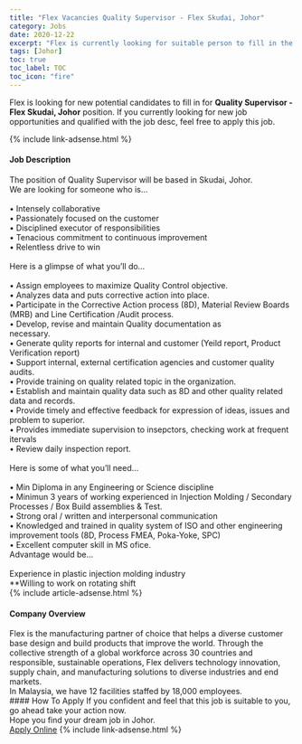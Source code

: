 ```yaml
---
title: "Flex Vacancies Quality Supervisor - Flex Skudai, Johor" 
category: Jobs 
date: 2020-12-22 
excerpt: "Flex is currently looking for suitable person to fill in the Quality Supervisor - Flex Skudai, Johor which positioned at Johor" 
tags: [Johor] 
toc: true 
toc_label: TOC 
toc_icon: "fire" 
--- 
```


<p>Flex is looking for new potential candidates to fill in for <b>Quality Supervisor - Flex Skudai, Johor</b> position. If you currently looking for new job opportunities and qualified with the job desc, feel free to apply this job.
</p>{% include link-adsense.html %} 
<div><div><div><h4>Job Description</h4></div></div><div><div><span><div><div><div>The position of Quality Supervisor will be based in Skudai, Johor.</div><div>We are looking for someone who is&#8230;</div><div><br>&#8226; Intensely collaborative<br>&#8226; Passionately focused on the customer<br>&#8226; Disciplined executor of responsibilities<br>&#8226; Tenacious commitment to continuous improvement<br>&#8226; Relentless drive to win</div><div><br>Here is a glimpse of what you&#8217;ll do&#8230;</div><div><br>&#8226; Assign employees to maximize Quality Control objective.&#160;&#160;&#160;&#160;&#160;&#160;&#160;&#160;&#160;&#160;&#160;&#160;&#160;&#160;<br>&#8226; Analyzes data and puts corrective action into place.&#160;&#160;&#160;&#160;&#160;&#160;&#160;&#160;&#160;&#160;&#160;&#160;&#160;&#160;<br>&#8226; Participate in the Corrective Action process (8D), Material Review Boards (MRB) and Line Certification /Audit process.&#160;&#160;&#160;&#160;&#160;&#160;&#160;&#160;&#160;&#160;&#160;&#160;&#160;&#160;<br>&#8226; Develop, revise and maintain Quality documentation as necessary.&#160;&#160;&#160;&#160;&#160;&#160;&#160;&#160;&#160;&#160;&#160;&#160;&#160;&#160;<br>&#8226; Generate qulity reports for internal and customer (Yeild report, Product Verification report)&#160;&#160;&#160;&#160;&#160;&#160;&#160;&#160;&#160;&#160;&#160;&#160;&#160;&#160;<br>&#8226; Support internal, external certification agencies and customer quality audits.&#160;&#160;&#160;&#160;&#160;&#160;&#160;&#160;&#160;&#160;&#160;&#160;&#160;&#160;<br>&#8226; Provide training on quality related topic in the organization.&#160;&#160;&#160;&#160;&#160;&#160;&#160;&#160;&#160;&#160;&#160;&#160;&#160;&#160;&#160;<br>&#8226; Establish and maintain quality data such as 8D and other quality related data and records.&#160;&#160;&#160;&#160;&#160;&#160;&#160;&#160;&#160;&#160;&#160;&#160;&#160;&#160;<br>&#8226; Provide timely and effective feedback for expression of ideas, issues and problem to superior.&#160;&#160;&#160;&#160;&#160;&#160;&#160;&#160;&#160;&#160;&#160;&#160;&#160;&#160;<br>&#8226; Provides immediate supervision to insepctors, checking work at frequent itervals&#160;&#160;&#160;&#160;&#160;&#160;&#160;&#160;&#160;&#160;&#160;&#160;&#160;&#160;<br>&#8226; Review daily inspection report.&#160;&#160;&#160;&#160;</div><div>&#160;&#160;&#160;&#160;&#160;&#160;&#160;&#160;&#160;&#160;<br>Here is some of what you&#8217;ll need&#8230;</div><div><br>&#8226; Min Diploma in any Engineering or Science discipline&#160;&#160;&#160;&#160;&#160;&#160;&#160;&#160;&#160;&#160;&#160;&#160;&#160;&#160;<br>&#8226; Minimun 3 years of working experienced in Injection Molding / Secondary Processes / Box Build assemblies &amp; Test.&#160;&#160;&#160;&#160;&#160;&#160;&#160;&#160;&#160;&#160;&#160;&#160;&#160;&#160;<br>&#8226; Strong oral / written and interpersonal communication&#160;&#160;&#160;&#160;&#160;&#160;&#160;&#160;&#160;&#160;&#160;&#160;&#160;&#160;<br>&#8226; Knowledged and trained in quality system of ISO and other engineering improvement tools (8D, Process FMEA, Poka-Yoke, SPC)&#160;&#160;&#160;&#160;&#160;&#160;&#160;&#160;&#160;&#160;&#160;&#160;&#160;&#160;<br>&#8226; Excellent computer skill in MS ofice.</div><div>Advantage would be&#8230;</div><div><br>Experience in plastic injection molding industry</div><div>**Willing to work on rotating shift</div></div></div></span></div></div></div> 
{% include article-adsense.html %} 
<div><div><div><h4>Company Overview</h4></div></div><div><div><span><div><div>
	Flex is the manufacturing partner of choice that helps a diverse customer base design and build products that improve the world. Through the collective strength of a global workforce across 30 countries and responsible, sustainable operations, Flex delivers technology innovation, supply chain, and manufacturing solutions to diverse industries and end markets.
	<div>
		In Malaysia, we have 12 facilities staffed by 18,000 employees.</div>
</div></div></span></div></div></div> 
#### How To Apply 
If you confident and feel that this job is suitable to you, go ahead take your action now. <br/> 
Hope you find your dream job in Johor. <br/> 
<a href="https://www.jobstreet.com.my/en/job/quality-supervisor-flex-skudai-johor-4448601?jobId=jobstreet-my-job-4448601&sectionRank=20&token=0~724d2ce7-b8b0-42c5-8fe2-674249136646&fr=SRP%20View%20In%20New%20Ta" class="btn btn--info" target="_blank" rel="nofollow noopenner">Apply Online</a> 
{% include link-adsense.html %} 